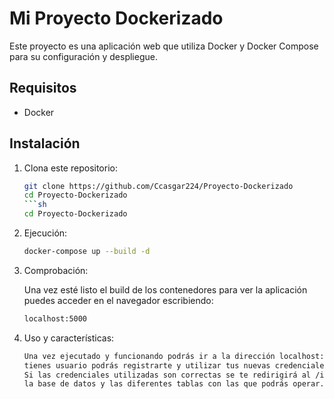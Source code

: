 
# Mi Proyecto Dockerizado

Este proyecto es una aplicación web que utiliza Docker y Docker Compose para su configuración y despliegue.

## Requisitos

- Docker

## Instalación

1. Clona este repositorio:

   ```sh
   git clone https://github.com/Ccasgar224/Proyecto-Dockerizado
   cd Proyecto-Dockerizado
   ```sh
   cd Proyecto-Dockerizado

2. Ejecución:

   ```sh
   docker-compose up --build -d

2. Comprobación:

   Una vez esté listo el build de los contenedores para ver la aplicación puedes acceder en el navegador escribiendo:
   ```sh
   localhost:5000
   
3. Uso y características:

   ```sh
   Una vez ejecutado y funcionando podrás ir a la dirección localhost:5000 para encontrar una página de login, si no
   tienes usuario podrás registrarte y utilizar tus nuevas credenciales para el logeo.
   Si las credenciales utilizadas son correctas se te redirigirá al /index donde podrás ver la documentación de
   la base de datos y las diferentes tablas con las que podrás operar.


